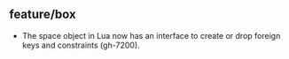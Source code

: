 ## feature/box

* The space object in Lua now has an interface to create or drop foreign keys
  and constraints (gh-7200).
